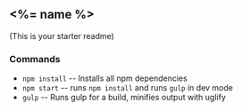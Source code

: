 ## <%= name %>
(This is your starter readme)
### Commands
* `npm install` -- Installs all npm dependencies
* `npm start` -- runs `npm install` and runs `gulp` in dev mode
* `gulp` -- Runs gulp for a build, minifies output with uglify
